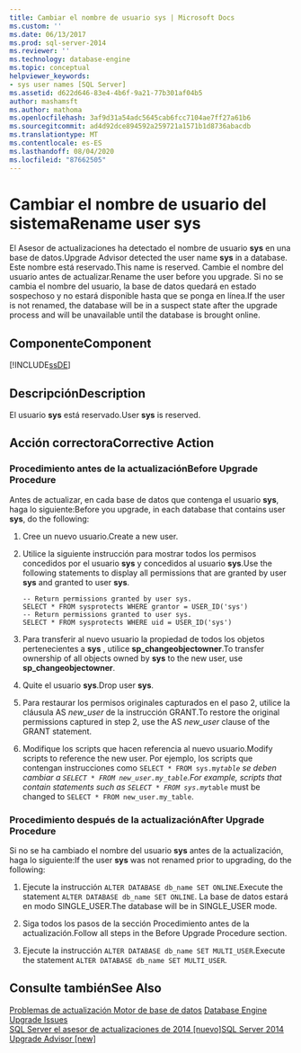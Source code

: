 ```yaml
---
title: Cambiar el nombre de usuario sys | Microsoft Docs
ms.custom: ''
ms.date: 06/13/2017
ms.prod: sql-server-2014
ms.reviewer: ''
ms.technology: database-engine
ms.topic: conceptual
helpviewer_keywords:
- sys user names [SQL Server]
ms.assetid: d622d646-83e4-4b6f-9a21-77b301af04b5
author: mashamsft
ms.author: mathoma
ms.openlocfilehash: 3af9d31a54adc5645cab6fcc7104ae7ff27a61b6
ms.sourcegitcommit: ad4d92dce894592a259721a1571b1d8736abacdb
ms.translationtype: MT
ms.contentlocale: es-ES
ms.lasthandoff: 08/04/2020
ms.locfileid: "87662505"
---
```

# <a name="rename-user-sys"></a><span data-ttu-id="a97d6-102">Cambiar el nombre de usuario del sistema</span><span class="sxs-lookup"><span data-stu-id="a97d6-102">Rename user sys</span></span>
  <span data-ttu-id="a97d6-103">El Asesor de actualizaciones ha detectado el nombre de usuario **sys** en una base de datos.</span><span class="sxs-lookup"><span data-stu-id="a97d6-103">Upgrade Advisor detected the user name **sys** in a database.</span></span> <span data-ttu-id="a97d6-104">Este nombre está reservado.</span><span class="sxs-lookup"><span data-stu-id="a97d6-104">This name is reserved.</span></span> <span data-ttu-id="a97d6-105">Cambie el nombre del usuario antes de actualizar.</span><span class="sxs-lookup"><span data-stu-id="a97d6-105">Rename the user before you upgrade.</span></span> <span data-ttu-id="a97d6-106">Si no se cambia el nombre del usuario, la base de datos quedará en estado sospechoso y no estará disponible hasta que se ponga en línea.</span><span class="sxs-lookup"><span data-stu-id="a97d6-106">If the user is not renamed, the database will be in a suspect state after the upgrade process and will be unavailable until the database is brought online.</span></span>  
  
## <a name="component"></a><span data-ttu-id="a97d6-107">Componente</span><span class="sxs-lookup"><span data-stu-id="a97d6-107">Component</span></span>  
 [!INCLUDE[ssDE](../../includes/ssde-md.md)]  
  
## <a name="description"></a><span data-ttu-id="a97d6-108">Descripción</span><span class="sxs-lookup"><span data-stu-id="a97d6-108">Description</span></span>  
 <span data-ttu-id="a97d6-109">El usuario **sys** está reservado.</span><span class="sxs-lookup"><span data-stu-id="a97d6-109">User **sys** is reserved.</span></span>  
  
## <a name="corrective-action"></a><span data-ttu-id="a97d6-110">Acción correctora</span><span class="sxs-lookup"><span data-stu-id="a97d6-110">Corrective Action</span></span>  
  
### <a name="before-upgrade-procedure"></a><span data-ttu-id="a97d6-111">Procedimiento antes de la actualización</span><span class="sxs-lookup"><span data-stu-id="a97d6-111">Before Upgrade Procedure</span></span>  
 <span data-ttu-id="a97d6-112">Antes de actualizar, en cada base de datos que contenga el usuario **sys**, haga lo siguiente:</span><span class="sxs-lookup"><span data-stu-id="a97d6-112">Before you upgrade, in each database that contains user **sys**, do the following:</span></span>  
  
1.  <span data-ttu-id="a97d6-113">Cree un nuevo usuario.</span><span class="sxs-lookup"><span data-stu-id="a97d6-113">Create a new user.</span></span>  
  
2.  <span data-ttu-id="a97d6-114">Utilice la siguiente instrucción para mostrar todos los permisos concedidos por el usuario **sys** y concedidos al usuario **sys**.</span><span class="sxs-lookup"><span data-stu-id="a97d6-114">Use the following statements to display all permissions that are granted by user **sys** and granted to user **sys**.</span></span>  
  
    ```  
    -- Return permissions granted by user sys.  
    SELECT * FROM sysprotects WHERE grantor = USER_ID('sys')  
    -- Return permissions granted to user sys.  
    SELECT * FROM sysprotects WHERE uid = USER_ID('sys')  
    ```  
  
3.  <span data-ttu-id="a97d6-115">Para transferir al nuevo usuario la propiedad de todos los objetos pertenecientes a **sys** , utilice **sp_changeobjectowner**.</span><span class="sxs-lookup"><span data-stu-id="a97d6-115">To transfer ownership of all objects owned by **sys** to the new user, use **sp_changeobjectowner**.</span></span>  
  
4.  <span data-ttu-id="a97d6-116">Quite el usuario **sys**.</span><span class="sxs-lookup"><span data-stu-id="a97d6-116">Drop user **sys**.</span></span>  
  
5.  <span data-ttu-id="a97d6-117">Para restaurar los permisos originales capturados en el paso 2, utilice la cláusula AS *new_user* de la instrucción GRANT.</span><span class="sxs-lookup"><span data-stu-id="a97d6-117">To restore the original permissions captured in step 2, use the AS *new_user* clause of the GRANT statement.</span></span>  
  
6.  <span data-ttu-id="a97d6-118">Modifique los scripts que hacen referencia al nuevo usuario.</span><span class="sxs-lookup"><span data-stu-id="a97d6-118">Modify scripts to reference the new user.</span></span> <span data-ttu-id="a97d6-119">Por ejemplo, los scripts que contengan instrucciones como `SELECT * FROM sys.my`_`table` se deben cambiar a `SELECT * FROM new_user.my_table`.</span><span class="sxs-lookup"><span data-stu-id="a97d6-119">For example, scripts that contain statements such as `SELECT * FROM sys.my`_`table` must be changed to `SELECT * FROM new_user.my_table`.</span></span>  
  
### <a name="after-upgrade-procedure"></a><span data-ttu-id="a97d6-120">Procedimiento después de la actualización</span><span class="sxs-lookup"><span data-stu-id="a97d6-120">After Upgrade Procedure</span></span>  
 <span data-ttu-id="a97d6-121">Si no se ha cambiado el nombre del usuario **sys** antes de la actualización, haga lo siguiente:</span><span class="sxs-lookup"><span data-stu-id="a97d6-121">If the user **sys** was not renamed prior to upgrading, do the following:</span></span>  
  
1.  <span data-ttu-id="a97d6-122">Ejecute la instrucción `ALTER DATABASE db_name SET ONLINE`.</span><span class="sxs-lookup"><span data-stu-id="a97d6-122">Execute the statement `ALTER DATABASE db_name SET ONLINE`.</span></span> <span data-ttu-id="a97d6-123">La base de datos estará en modo SINGLE_USER.</span><span class="sxs-lookup"><span data-stu-id="a97d6-123">The database will be in SINGLE_USER mode.</span></span>  
  
2.  <span data-ttu-id="a97d6-124">Siga todos los pasos de la sección Procedimiento antes de la actualización.</span><span class="sxs-lookup"><span data-stu-id="a97d6-124">Follow all steps in the Before Upgrade Procedure section.</span></span>  
  
3.  <span data-ttu-id="a97d6-125">Ejecute la instrucción `ALTER DATABASE db_name SET MULTI_USER`.</span><span class="sxs-lookup"><span data-stu-id="a97d6-125">Execute the statement `ALTER DATABASE db_name SET MULTI_USER`.</span></span>  
  
## <a name="see-also"></a><span data-ttu-id="a97d6-126">Consulte también</span><span class="sxs-lookup"><span data-stu-id="a97d6-126">See Also</span></span>  
 <span data-ttu-id="a97d6-127">[Problemas de actualización Motor de base de datos](../../../2014/sql-server/install/database-engine-upgrade-issues.md) </span><span class="sxs-lookup"><span data-stu-id="a97d6-127">[Database Engine Upgrade Issues](../../../2014/sql-server/install/database-engine-upgrade-issues.md) </span></span>  
 [<span data-ttu-id="a97d6-128">SQL Server el asesor de actualizaciones de 2014 &#91;nuevo&#93;</span><span class="sxs-lookup"><span data-stu-id="a97d6-128">SQL Server 2014 Upgrade Advisor &#91;new&#93;</span></span>](sql-server-2014-upgrade-advisor.md)  
  
  
